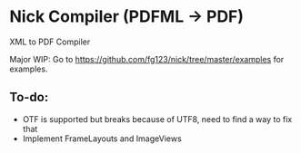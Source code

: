 # Nick Compiler (PDFML -> PDF)
XML to PDF Compiler

Major WIP: Go to https://github.com/fg123/nick/tree/master/examples for examples.

## To-do:
- OTF is supported but breaks because of UTF8, need to find a way to fix that
- Implement FrameLayouts and ImageViews
